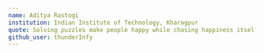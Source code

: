 ```yaml
---
name: Aditya Rastogi
institution: Indian Institute of Technology, Kharagpur
quote: Solving puzzles make people happy while chasing happiness itself is puzzling.
github_user: thunderInfy
---
```

